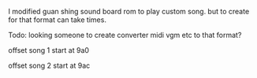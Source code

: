 I modified guan shing sound board rom to play custom song. but to create for that format can take times.

Todo: looking someone to create converter midi vgm etc to that format?

offset song 1 start at 9a0

offset song 2 start at 9ac
